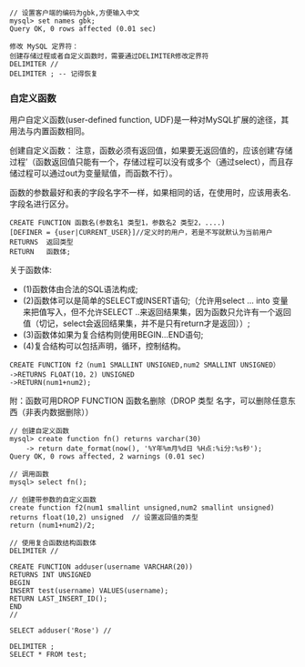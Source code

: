 ```
// 设置客户端的编码为gbk,方便输入中文
mysql> set names gbk;
Query OK, 0 rows affected (0.01 sec)
```
```
修改 MySQL 定界符：
创建存储过程或者自定义函数时，需要通过DELIMITER修改定界符
DELIMITER //
DELIMITER ; -- 记得恢复
```

### 自定义函数
用户自定义函数(user-defined function, UDF)是一种对MySQL扩展的途径，其用法与内置函数相同。

创建自定义函数： 注意，函数必须有返回值，如果要无返回值的，应该创建‘存储过程’（函数返回值只能有一个，存储过程可以没有或多个（通过select），而且存储过程可以通过out为变量赋值，而函数不行）。

函数的参数最好和表的字段名字不一样，如果相同的话，在使用时，应该用表名.字段名进行区分。

```
CREATE FUNCTION 函数名(参数名1 类型1，参数名2 类型2，....)
[DEFINER = {user|CURRENT_USER}]//定义时的用户，若是不写就默认为当前用户
RETURNS  返回类型
RETURN   函数体;
```
关于函数体:

* (1)函数体由合法的SQL语法构成;
* (2)函数体可以是简单的SELECT或INSERT语句;（允许用select ... into 变量 来把值写入，但不允许SELECT ..来返回结果集，因为函数只允许有一个返回值（切记，select会返回结果集，并不是只有return才是返回））;
* (3)函数体如果为复合结构则使用BEGIN...END语句;
* (4)复合结构可以包括声明，循环，控制结构。

```
CREATE FUNCTION f2（num1 SMALLINT UNSIGNED,num2 SMALLINT UNSIGNED）
->RETURNS FLOAT(10，2) UNSIGNED
->RETURN(num1+num2);
```
附：函数可用DROP FUNCTION 函数名删除（DROP 类型 名字，可以删除任意东西（非表内数据删除））

```
// 创建自定义函数
mysql> create function fn() returns varchar(30)
    -> return date_format(now(), '%Y年%m月%d日 %H点:%i分:%s秒');
Query OK, 0 rows affected, 2 warnings (0.01 sec)

// 调用函数
mysql> select fn();

// 创建带参数的自定义函数
create function f2(num1 smallint unsigned,num2 smallint unsigned)
returns float(10,2) unsigned  // 设置返回值的类型
return (num1+num2)/2;

// 使用复合函数结构函数体
DELIMITER //

CREATE FUNCTION adduser(username VARCHAR(20))
RETURNS INT UNSIGNED
BEGIN
INSERT test(username) VALUES(username);
RETURN LAST_INSERT_ID();
END
//

SELECT adduser('Rose') //

DELIMITER ;
SELECT * FROM test;
```

